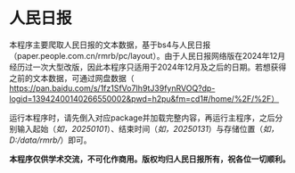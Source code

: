 # 人民日报
本程序主要爬取人民日报的文本数据，基于bs4与人民日报（paper.people.com.cn/rmrb/pc/layout）。由于人民日报网络版在2024年12月经历过一次大型改版，因此本程序只适用于2024年12月及之后的日期。若想获得之前的文本数据，可通过网盘数据（ https://pan.baidu.com/s/1fz1SfVo7Ih9tJ39fynRVOQ?dp-logid=13942400140266550002&pwd=h2pu&fm=cd1#/home/%2F/%2F）

运行本程序时，请先倒入对应package并加载完整内容，再运行主程序，之后分别输入起始（*如，20250101*）、结束时间（*如，20250131*）与存储位置（*如，D:/data/rmrb/*）即可。

**本程序仅供学术交流，不可化作商用。版权均归人民日报所有，祝各位一切顺利。**
